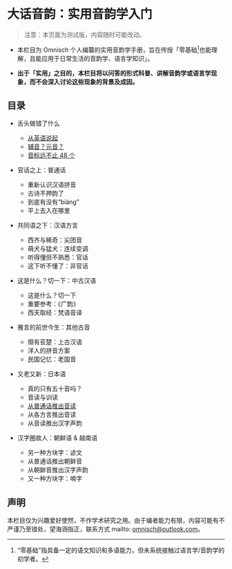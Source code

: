 # 大话音韵：实用音韵学入门

> 注意：本页面为测试版，内容随时可能改动。

- 本栏目为 Omnisch 个人编纂的实用音韵学手册，旨在传授「零基础[^1]也能理解，且能应用于日常生活的音韵学、语言学知识」。

- **出于「实用」之目的，本栏目将以问答的形式科普、讲解音韵学或语言学现象，而不会深入讨论这些现象的背景及成因。**

## 目录

- 舌头做错了什么
  - [从英语说起](contents/starting-from-english.md)
  - [辅音？元音？](contents/consonants-and-vowels.md)
  - [音标远不止 48 个](contents/ipa.md)

- 官话之上：普通话
  - 重新认识汉语拼音
  - 古诗不押韵了
  - 到底有没有“biáng”
  - 平上去入在哪里

- 共同语之下：汉语方言
  - 西齐与稀奇：尖团音
  - 萌犬与猛犬：连续变调
  - 听得懂但不熟悉：官话
  - 这下听不懂了：非官话

- 这是什么？切一下：中古汉语
  - 这是什么？切一下
  - 重要参考：《广韵》
  - 西天取经：梵语音译

- 雅言的前世今生：其他古音
  - 隰有苌楚：上古汉语
  - 洋人的拼音方案
  - 民国记忆：老国音

- 又老又新：日本语
  - 真的只有五十音吗？
  - 音读与训读
  - [从普通话推出音读](contents/pth-to-onyomi.md)
  - 从各方言推出音读
  - 从音读推出汉字声韵

- 汉字圈故人：朝鲜语 & 越南语
  - 另一种方块字：谚文
  - 从普通话推出朝鲜音
  - 从朝鲜音推出汉字声韵
  - 又一种方块字：喃字

## 声明

本栏目仅为兴趣爱好使然，不作学术研究之用。由于编者能力有限，内容可能有不严谨乃至错处，望海涵指正，联系方式 mailto: <omnisch@outlook.com>。

[^1]: “零基础”指具备一定的语文知识和多语能力，但未系统接触过语言学/音韵学的初学者。
